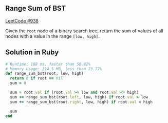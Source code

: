 ## Range Sum of BST
[LeetCode #938](https://leetcode.com/problems/range-sum-of-bst/)

Given the `root` node of a binary search tree, return the sum of values of all nodes with a value in the range `[low, high]`.

## Solution in Ruby

```rb
# Runtime: 168 ms, faster than 50.82%
# Memory Usage: 214.5 MB, less than 73.77%
def range_sum_bst(root, low, high)
  return 0 if root == nil
  sum = 0

  sum = root.val if (root.val >= low and root.val <= high)
  sum += range_sum_bst(root.left, low, high) if root.val > low    
  sum += range_sum_bst(root.right, low, high) if root.val < high

  sum
end
```